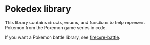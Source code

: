 # Pokedex library

This library contains structs, enums, and functions to help represent Pokemon from the Pokemon game series in code.

If you want a Pokemon battle library, see [firecore-battle](https://crates.io/crates/firecore-battle).
